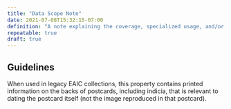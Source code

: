 ```yaml
---
title: "Data Scope Note"
date: 2021-07-08T15:32:15-07:00
definition: "A note explaining the coverage, specialized usage, and/or rules for assigning the Date value."
repeatable: true
draft: true
---
```


## Guidelines

When used in legacy EAIC collections, this property contains printed information on the backs
 of postcards, including indicia, that is relevant to dating the postcard itself (not the image
 reproduced in that postcard).
